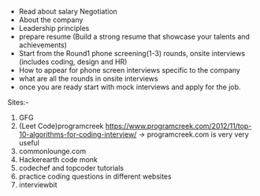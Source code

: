 - Read about salary Negotiation
- About the company
- Leadership principles
- prepare resume (Build a strong resume that showcase your talents and achievements)
- Start from the Round1 phone screening(1-3) rounds, onsite interviews (includes coding, design and HR)
- How to appear for phone screen interviews specific to the company
- what are all the rounds in onsite interviews
- once you are ready start with mock interviews and apply for the job.

Sites:-
1. GFG 
2. (Leet Code)programcreek https://www.programcreek.com/2012/11/top-10-algorithms-for-coding-interview/ -> programcreek.com is very very useful
3. commonlounge.com  
4. Hackerearth code monk
5. codechef and topcoder tutorials
6. practice coding questions in different websites
7. interviewbit
